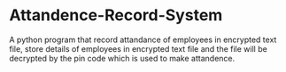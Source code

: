 # Attandence-Record-System
A python program that record attandance of employees in encrypted text file, store details of employees in encrypted text file and the file will be decrypted by the pin code which is used to make attandence. 
